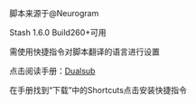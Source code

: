 脚本来源于@Neurogram

Stash 1.6.0 Build260+可用

需使用快捷指令对脚本翻译的语言进行设置

点击阅读手册：[Dualsub](https://neurogram.notion.site/Dualsub-b8b2c5259ef54b349722717ec25c2853)

在手册找到“下载”中的Shortcuts点击安装快捷指令
